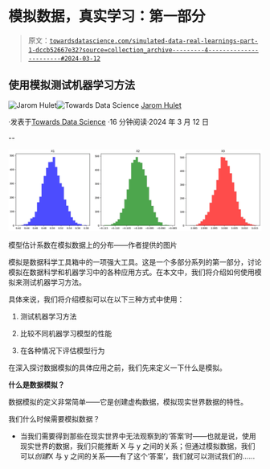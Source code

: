 # 模拟数据，真实学习：第一部分

> 原文：[`towardsdatascience.com/simulated-data-real-learnings-part-1-dccb52667e32?source=collection_archive---------4-----------------------#2024-03-12`](https://towardsdatascience.com/simulated-data-real-learnings-part-1-dccb52667e32?source=collection_archive---------4-----------------------#2024-03-12)

## 使用模拟测试机器学习方法

[](https://medium.com/@jarom.hulet?source=post_page---byline--dccb52667e32--------------------------------)![Jarom Hulet](https://medium.com/@jarom.hulet?source=post_page---byline--dccb52667e32--------------------------------)[](https://towardsdatascience.com/?source=post_page---byline--dccb52667e32--------------------------------)![Towards Data Science](https://towardsdatascience.com/?source=post_page---byline--dccb52667e32--------------------------------) [Jarom Hulet](https://medium.com/@jarom.hulet?source=post_page---byline--dccb52667e32--------------------------------)

·发表于[Towards Data Science](https://towardsdatascience.com/?source=post_page---byline--dccb52667e32--------------------------------) ·16 分钟阅读·2024 年 3 月 12 日

--

![](img/a2b8131597accb8bddd94fdf2f603e35.png)

模型估计系数在模拟数据上的分布——作者提供的图片

模拟是数据科学工具箱中的一项强大工具。这是一个多部分系列的第一部分，讨论模拟在数据科学和机器学习中的各种应用方式。在本文中，我们将介绍如何使用模拟来测试机器学习方法。

具体来说，我们将介绍模拟可以在以下三种方式中使用：

1.  测试机器学习方法

1.  比较不同机器学习模型的性能

1.  在各种情况下评估模型行为

在深入探讨数据模拟的具体应用之前，我们先来定义一下什么是模拟。

**什么是数据模拟？**

数据模拟的定义非常简单——它是创建虚构数据，模拟现实世界数据的特性。

我们什么时候需要模拟数据？

+   当我们需要得到那些在现实世界中无法观察到的‘答案’时——也就是说，使用现实世界的数据，我们只能推断 X 与 y 之间的关系；但通过模拟数据，我们可以*创建*X 与 y 之间的关系——有了这个‘答案’，我们就可以测试我们的……

